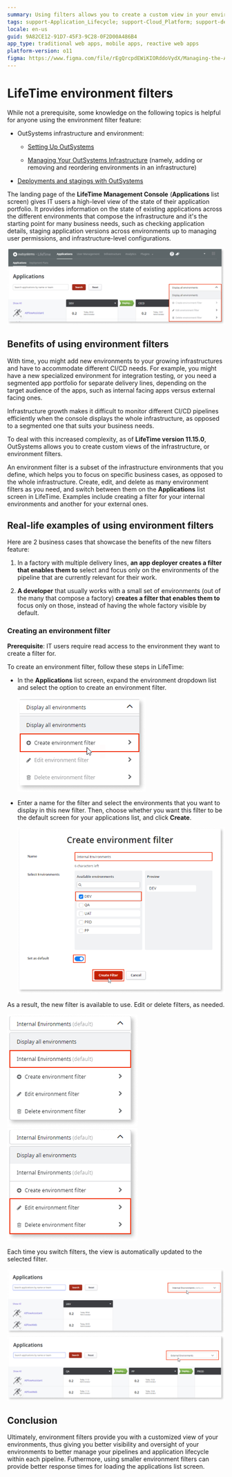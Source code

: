 ```yaml
---
summary: Using filters allows you to create a custom view in your environments.
tags: support-Application_Lifecycle; support-Cloud_Platform; support-devOps
locale: en-us
guid: 9A82CE12-91D7-45F3-9C28-0F2D00A486B4
app_type: traditional web apps, mobile apps, reactive web apps
platform-version: o11
figma: https://www.figma.com/file/rEgQrcpdEWiKIORddoVydX/Managing-the-Applications-Lifecycle?type=design&node-id=2186%3A6469&mode=design&t=rzWSTBJIapfhmERp-1
---
```

# LifeTime environment filters

<div class="info" markdown="1">

 While not a prerequisite, some knowledge on the following topics is helpful for anyone using the environment filter feature:

* OutSystems infrastructure and environment:

    * [Setting Up OutSystems](../setup-maintain/setup/intro.md)

    * [Managing Your OutSystems Infrastructure](../managing-the-applications-lifecycle/initial-setup-of-an-infrastructure.md) (namely, adding or removing and reordering environments in an infrastructure)

* [Deployments and stagings with OutSystems](https://www.outsystems.com/evaluation-guide/how-does-outsystems-handle-deployment-and-staging/)

</div>

The landing page of the **LifeTime Management Console** (**Applications** list screen) gives IT users a high-level view of the state of their application portfolio. It provides information on the state of existing applications across the different environments that compose the infrastructure and it's the starting point for many  business needs, such as checking application details, staging application versions across environments up to managing user permissions, and infrastructure-level configurations.

![Applications screen](images/applications-lt.png)

## Benefits of using environment filters

With time, you might add new environments to your growing infrastructures and have to accommodate different CI/CD needs. For example, you might have a new specialized environment for integration testing, or you need a segmented app portfolio for separate delivery lines, depending on the target audience of the apps, such as internal facing apps versus external facing ones.

Infrastructure growth makes it difficult to monitor different CI/CD pipelines efficiently when the console displays the whole infrastructure, as opposed to a segmented one that suits your business needs.

To deal with this increased complexity, as of **LifeTime version 11.15.0**, OutSystems allows you to create custom views of the infrastructure, or environment filters. 

An environment filter is a subset of the infrastructure environments that you define, which helps you to focus on specific business cases, as opposed to the whole infrastructure. Create, edit, and delete as many environment filters as you need, and switch between them on the **Applications** list screen in LifeTime. Examples include creating a filter for your internal environments and another for your external ones. 

## Real-life examples of using environment filters

Here are 2 business cases that showcase the benefits of the new filters feature:

1. In a factory with multiple delivery lines, **an app deployer creates a filter that enables them to** select and focus only on the environments of the pipeline that are currently relevant for their work.

1. **A developer** that usually works with a small set of environments (out of the many that compose a factory) **creates a filter that enables them to** focus only on those, instead of having the whole factory visible by default.

### Creating an environment filter

**Prerequisite**: IT users require read access to the environment they want to create a filter for. 

To create an environment filter, follow these steps in LifeTime:

* In the **Applications** list screen, expand the environment dropdown list and select the option to create an environment filter.

    ![Create environment filter](images/create-filter-1-lt.png)

* Enter a name for the filter and select the environments that you want to display in this new filter. Then, choose whether you want this filter to be the default screen for your applications list, and click **Create**.

    ![Enter environment name](images/create-filter-2-lt.png)

As a result, the new filter is available to use. Edit or delete filters, as needed.

![Successful filter result](images/result-successful-filter-list-lt.png)
![Edit filter and delete filter](images/edit-delete-filter-lt.png)

Each time you switch filters, the view is automatically updated to the selected filter.

![Successful filter result](images/internal-filter-lt.png)
![Edit filter and delete filter](images/external-filter-lt.png)

## Conclusion

Ultimately, environment filters provide you with a customized view of your environments, thus giving you better visibility and oversight of your environments to better manage your pipelines and application lifecycle within each pipeline. Futhermore, using smaller environment filters can provide better response times for loading the applications list screen.
